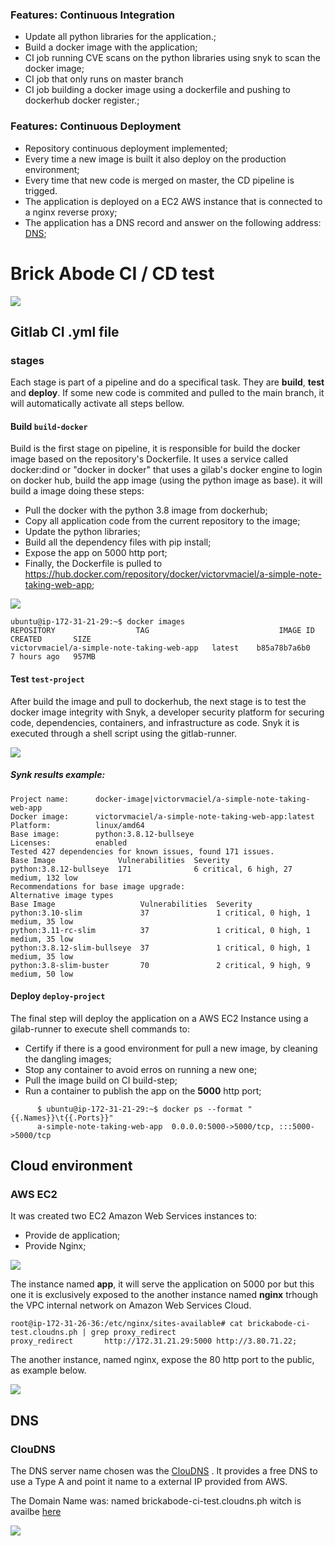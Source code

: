 ### Features: Continuous Integration

- Update all python libraries for the application.;
- Build a docker image with the application;
- CI job running CVE scans on the python libraries using snyk to scan the docker image;
- CI job that only runs on master branch
- CI job building a docker image using a dockerfile and pushing to dockerhub docker register.;

### Features: Continuous Deployment

- Repository continuous deployment implemented;
- Every time a new image is built it also deploy on the production environment;
- Every time that new code is merged on master, the CD pipeline is trigged.
- The application is deployed on a EC2 AWS instance that is connected to a nginx reverse proxy;
- The application has a DNS record and answer on the following address: [DNS](http://brickabode-ci-test.cloudns.ph "DNS");

# Brick Abode CI / CD test

![](https://media-exp1.licdn.com/dms/image/C4E0BAQFhRHi0tefe1g/company-logo_200_200/0/1616162207405?e=2159024400&v=beta&t=-TM6rxWwtyTPSmsjlRpU4t5ctGTZpoaB3BEQWe9dhyU)



## Gitlab CI .yml file
### stages
Each stage is part of a pipeline and do a specifical task. They are **build**, **test** and **deploy**. If some new code is commited and pulled to the main branch, it will automatically activate all steps bellow.

#### Build ``build-docker``
Build is the first stage on pipeline, it is responsible for build the docker image based on the repository's Dockerfile. It uses a service called docker:dind or "docker in docker" that uses a gilab's docker engine to login on docker hub, build the app image (using the python image as base). it will build a image doing these steps:
 - Pull the docker with the python 3.8 image from dockerhub;
 - Copy all application code from the current repository to the image;
 - Update the python libraries;
 - Build all the dependency files with pip install;
 - Expose the app on 5000 http port;
 - Finally, the Dockerfile is pulled to https://hub.docker.com/repository/docker/victorvmaciel/a-simple-note-taking-web-app;

![](https://i.ibb.co/wN07Mzs/build-docker-hub.png)

	ubuntu@ip-172-31-21-29:~$ docker images
	REPOSITORY 					TAG                             IMAGE ID  						CREATED       SIZE
	victorvmaciel/a-simple-note-taking-web-app   latest    b85a78b7a6b0   7 hours ago   957MB

#### Test ``test-project``

After build the image and pull to dockerhub, the next stage is to test the docker image integrity  with Snyk, a developer security platform for securing code, dependencies, containers, and infrastructure as code. Snyk it is executed through a shell script using the gitlab-runner.


![](https://i.ibb.co/pdZhfkx/Dockerhub-Snyk-Feature.jpg)

##### Synk results example:


```
Project name:      docker-image|victorvmaciel/a-simple-note-taking-web-app
Docker image:      victorvmaciel/a-simple-note-taking-web-app:latest
Platform:          linux/amd64
Base image:        python:3.8.12-bullseye
Licenses:          enabled
Tested 427 dependencies for known issues, found 171 issues.
Base Image              Vulnerabilities  Severity
python:3.8.12-bullseye  171              6 critical, 6 high, 27 medium, 132 low
Recommendations for base image upgrade:
Alternative image types
Base Image                   Vulnerabilities  Severity
python:3.10-slim             37               1 critical, 0 high, 1 medium, 35 low
python:3.11-rc-slim          37               1 critical, 0 high, 1 medium, 35 low
python:3.8.12-slim-bullseye  37               1 critical, 0 high, 1 medium, 35 low
python:3.8-slim-buster       70               2 critical, 9 high, 9 medium, 50 low
```

#### Deploy ``deploy-project``

The final step will deploy the application on a AWS EC2 Instance using a gilab-runner to execute shell commands to:
- Certify if there is a good environment for pull a new image, by cleaning the dangling images;
- Stop any container to avoid erros on running a new one;
- Pull the image build on CI build-step;
- Run a container to publish the app on the **5000** http port;

```
      $ ubuntu@ip-172-31-21-29:~$ docker ps --format "{{.Names}}\t{{.Ports}}"
      a-simple-note-taking-web-app	0.0.0.0:5000->5000/tcp, :::5000->5000/tcp
```

## Cloud environment
### AWS EC2

It was created two EC2 Amazon Web Services instances to:
- Provide de application;
- Provide Nginx;

![](https://i.ibb.co/FXdtKBR/aws-instances.png)

The instance named **app**, it will serve the application on 5000 por but this one it is exclusively exposed to the another instance named **nginx** trhough the VPC internal network on Amazon Web Services Cloud.

```
root@ip-172-31-26-36:/etc/nginx/sites-available# cat brickabode-ci-test.cloudns.ph | grep proxy_redirect
proxy_redirect		 http://172.31.21.29:5000 http://3.80.71.22;
```
The another instance, named nginx, expose the 80 http port to the public, as example below.

![](https://i.ibb.co/fYBNn7D/ngix-result.png)

## DNS

### ClouDNS

The DNS server name chosen was the [ClouDNS](https://www.cloudns.net/ "ClouDNS") . It provides a free DNS to use a Type A and point it name to a external IP provided from AWS.

The Domain Name	 was: named brickabode-ci-test.cloudns.ph witch is availbe [here](http://brickabode-ci-test.cloudns.ph/ "here")

![](https://i.ibb.co/DGDZRps/dns-brickabode-app.png)
